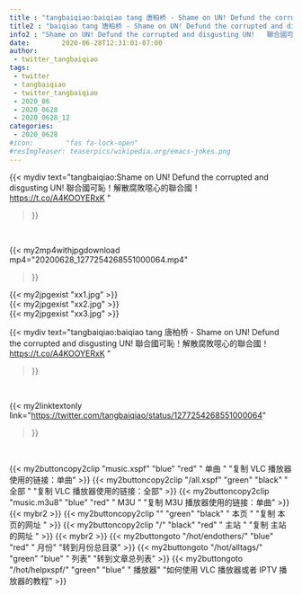 ```yaml
---
title : "tangbaiqiao:baiqiao tang 唐柏桥 - Shame on UN! Defund the corrupted and disgusting UN!   聯合國可恥！解散腐敗噁心的聯合國！https://t.co/A4KOOYERxK "
title2 : "baiqiao tang 唐柏桥 - Shame on UN! Defund the corrupted and disgusting UN!   聯合國可恥！解散腐敗噁心的聯合國！https://t.co/A4KOOYERxK "
info2 : "Shame on UN! Defund the corrupted and disgusting UN!   聯合國可恥！解散腐敗噁心的聯合國！https://t.co/A4KOOYERxK "
date:        2020-06-28T12:31:01-07:00
author:
 - twitter_tangbaiqiao
tags:
 - twitter
 - tangbaiqiao
 - twitter_tangbaiqiao
 - 2020_06
 - 2020_0628
 - 2020_0628_12
categories:
 - 2020_0628
#icon:        "fas fa-lock-open"
#resImgTeaser: teaserpics/wikipedia.org/emacs-jokes.png
---
```


{{< mydiv text="tangbaiqiao:Shame on UN! Defund the corrupted and disgusting UN!   聯合國可恥！解散腐敗噁心的聯合國！https://t.co/A4KOOYERxK "
>}}
<br>


{{< my2mp4withjpgdownload mp4="20200628_1277254268551000064.mp4"
>}}

{{< my2jpgexist "xx1.jpg" >}}<br>
{{< my2jpgexist "xx2.jpg" >}}<br>
{{< my2jpgexist "xx3.jpg" >}}<br>



{{< mydiv text="tangbaiqiao:baiqiao tang 唐柏桥 - Shame on UN! Defund the corrupted and disgusting UN!   聯合國可恥！解散腐敗噁心的聯合國！https://t.co/A4KOOYERxK "
>}}
<br>

{{< my2linktextonly link="https://twitter.com/tangbaiqiao/status/1277254268551000064"
>}}


<br>

{{< my2buttoncopy2clip "music.xspf"        "blue"   "red"    " 单曲 "  "复制 VLC 播放器使用的链接：单曲" >}} {{< my2buttoncopy2clip "/all.xspf"         "green"  "black"  " 全部 "  "复制 VLC 播放器使用的链接：全部" >}} {{< my2buttoncopy2clip "music.m3u8"        "blue"   "red"    " M3U  "    "复制 M3U 播放器使用的链接：单曲" >}} {{< mybr2 >}} {{< my2buttoncopy2clip ""                  "green"  "black"  " 本页 "    "复制 本页的网址 " >}} {{< my2buttoncopy2clip "/"                 "black"  "red"    " 主站 "    "复制 主站的网址 " >}} {{< mybr2 >}} {{< my2buttongoto      "/hot/endothers/"   "blue"   "red"    " 月份"   "转到月份总目录" >}} {{< my2buttongoto      "/hot/alltags/"     "green"  "blue"   " 列表"   "转到文章总列表" >}} {{< my2buttongoto      "/hot/helpxspf/"    "green"  "blue"   " 播放器" "如何使用 VLC 播放器或者 IPTV 播放器的教程" >}} 
